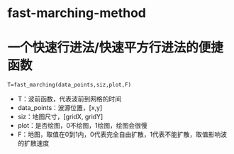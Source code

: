 # fast-marching-method
# 一个快速行进法/快速平方行进法的便捷函数

`T=fast_marching(data_points,siz,plot,F)`
- T：波前函数，代表波前到网格的时间
- data_points：波源位置，[x,y]
- siz：地图尺寸，[gridX, gridY]
- plot：是否绘图，0不绘图，1绘图，绘图会很慢
- F：地图，取值在0到1内，0代表完全自由扩散，1代表不能扩散，取值影响波的扩散速度
